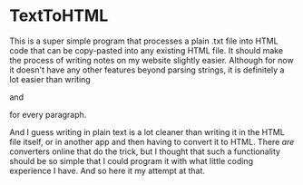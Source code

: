 # TextToHTML

This is a super simple program that processes a plain .txt file into HTML code that can be copy-pasted into any existing HTML file. It should make the process of writing notes on my website slightly easier. Although for now it doesn't have any other features beyond parsing strings, it is definitely a lot easier than writing <p> and </p> for every paragraph.

And I guess writing in plain text is a lot cleaner than writing it in the HTML file itself, or in another app and then having to convert it to HTML. There _are_ converters online that do the trick, but I thought that such a functionality should be so simple that I could program it with what little coding experience I have. And so here it my attempt at that.
